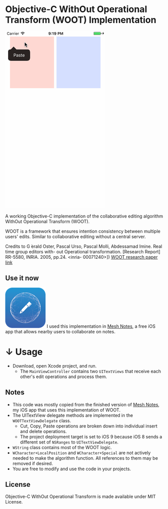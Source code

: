 Objective-C WithOut Operational Transform (WOOT) Implementation
===================
![WOOT demo](https://raw.githubusercontent.com/ansonl/objc-woot/master/woot-demo.gif)

A working Objective-C implementation of the collaborative editing algorithm WithOut Operational Transform (WOOT). 

WOOT is a framework that ensures intention consistency between multiple users' edits. Similar to collaborative editing without a central server.

Credits to G ́erald Oster, Pascal Urso, Pascal Molli, Abdessamad Imine. Real time group editors with- out Operational transformation. [Research Report] RR-5580, INRIA. 2005, pp.24. <inria- 00071240>])
[WOOT research paper link](https://hal.inria.fr/inria-00071240/document)

Use it now
-------------
![Mesh Notes iOS icon](https://raw.githubusercontent.com/ansonl/objc-woot/master/mesh-notes-icon.png)
I used this implementation in [Mesh Notes](https://itunes.apple.com/us/app/mesh-notes-internetless-collaboration/id1160071680?mt=8), a free iOS app that allows nearby users to collaborate on notes. 

↓ Usage
===================

 - Download, open Xcode project, and run.
	 - The `MainViewController` contains two `UITextViews` that receive each other's edit operations and process them.
	 
Notes
-------------
 - This code was mostly copied from the finished version of [Mesh Notes](https://itunes.apple.com/us/app/mesh-notes-internetless-collaboration/id1160071680?mt=8), my iOS app that uses this implementation of WOOT. 
 - The UITextView delegate methods are implemented in the `WOOTTextViewDelegate` class. 
   - Cut, Copy, Paste operations are broken down into individual insert and delete operations. 
   - The project deployment target is set to iOS 9 because iOS 8 sends a different set of `NSRanges` to `UITextViewDelegate`.
 - `WString` class contains most of the WOOT logic. 
 - `WCharacter+LocalPosition` and `WCharacter+Special` are not actively needed to make the algorithm function. All references to them may be removed if desired. 
 - You are free to modify and use the code in your projects.

License
-------------
Objective-C WithOut Operational Transform is made available under MIT License. 